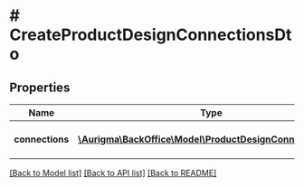 # # CreateProductDesignConnectionsDto

## Properties

Name | Type | Description | Notes
------------ | ------------- | ------------- | -------------
**connections** | [**\Aurigma\BackOffice\Model\ProductDesignConnectionDto[]**](ProductDesignConnectionDto.md) | Connection parameters list. | [optional]

[[Back to Model list]](../../README.md#models) [[Back to API list]](../../README.md#endpoints) [[Back to README]](../../README.md)
